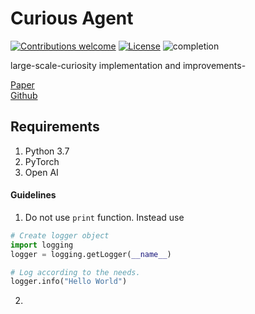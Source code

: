 # Curious Agent
[![Contributions welcome](https://img.shields.io/badge/contributions-welcome-brightgreen.svg?style=plastic)](CONTRIBUTING.md)
[![License](https://img.shields.io/github/license/mashape/apistatus.svg)](https://opensource.org/licenses/mit)
![completion](https://img.shields.io/badge/completion%20state-10%25-blue.svg?style=plastic)

large-scale-curiosity implementation and improvements-

[Paper](https://arxiv.org/abs/1808.04355)<br/>
[Github](https://github.com/openai/large-scale-curiosity)

## Requirements
1. Python 3.7
2. PyTorch
3. Open AI

#### Guidelines

1. Do not use ```print``` function. Instead use
```python
# Create logger object
import logging
logger = logging.getLogger(__name__)

# Log according to the needs.
logger.info("Hello World")
```

2. 


  

